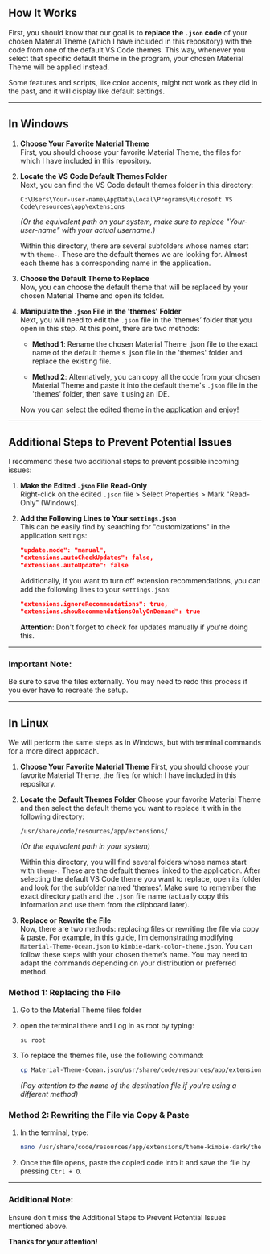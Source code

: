 
## How It Works

First, you should know that our goal is to **replace the `.json` code** of your chosen Material Theme (which I have included in this repository) with the code from one of the default VS Code themes. This way, whenever you select that specific default theme in the program, your chosen Material Theme will be applied instead.

Some features and scripts, like color accents, might not work as they did in the past, and it will display like default settings.

---

## In Windows

1. **Choose Your Favorite Material Theme**  
   First, you should choose your favorite Material Theme, the files for which I have included in this repository.

2. **Locate the VS Code Default Themes Folder**  
   Next, you can find the VS Code default themes folder in this directory:
   
   ```
   C:\Users\Your-user-name\AppData\Local\Programs\Microsoft VS Code\resources\app\extensions
   ```
   *(Or the equivalent path on your system, make sure to replace "Your-user-name" with your actual username.)*

   Within this directory, there are several subfolders whose names start with `theme-`. These are the default themes we are looking for. Almost each theme has a corresponding name in the application.

3. **Choose the Default Theme to Replace**  
   Now, you can choose the default theme that will be replaced by your chosen Material Theme and open its folder.

4. **Manipulate the `.json` File in the 'themes' Folder**  
   Next, you will need to edit the `.json` file in the ‘themes’ folder that you open in this step. At this point, there are two methods:

   - **Method 1**: Rename the chosen Material Theme .json file to the exact name of the default theme's .json file in the 'themes' folder and replace the existing file.
   
   - **Method 2**: Alternatively, you can copy all the code from your chosen Material Theme and paste it into the default theme's `.json` file in the 'themes' folder, then save it using an IDE.

  
   Now you can select the edited theme in the application and enjoy!

---

## Additional Steps to Prevent Potential Issues

I recommend these two additional steps to prevent possible incoming issues:

1. **Make the Edited `.json` File Read-Only**  
   Right-click on the edited `.json` file > Select Properties > Mark "Read-Only" (Windows).

2. **Add the Following Lines to Your `settings.json`**  
   This can be easily find by searching for "customizations" in the application settings:

   ```json
   "update.mode": "manual",
   "extensions.autoCheckUpdates": false,
   "extensions.autoUpdate": false
   ```

   Additionally, if you want to turn off extension recommendations, you can add the following lines to your `settings.json`:

   ```json
   "extensions.ignoreRecommendations": true,
   "extensions.showRecommendationsOnlyOnDemand": true
   ```

   **Attention**: Don't forget to check for updates manually if you're doing this.

---

### Important Note:
Be sure to save the files externally. You may need to redo this process if you ever have to recreate the setup.

---

## In Linux

We will perform the same steps as in Windows, but with terminal commands for a more direct approach.

1. **Choose Your Favorite Material Theme** 
   First, you should choose your favorite Material Theme, the files for which I have included in this repository. 

2. **Locate the Default Themes Folder**
   Choose your favorite Material Theme and then select the default theme you want to replace it with in the following directory:  

   ```
   /usr/share/code/resources/app/extensions/
   ```
   *(Or the equivalent path in your system)*

   Within this directory, you will find several folders whose names start with `theme-`. These are the default themes linked to the application. After selecting the default VS Code theme you want to replace, open its folder and look for the subfolder named ‘themes’. Make sure to remember the exact directory path and the `.json` file name (actually copy this information and use them from the clipboard later).

3. **Replace or Rewrite the File**  
   Now, there are two methods: replacing files or rewriting the file via copy & paste. For example, in this guide, I’m demonstrating modifying `Material-Theme-Ocean.json` to `kimbie-dark-color-theme.json`. You can follow these steps with your chosen theme’s name. You may need to adapt the commands depending on your distribution or preferred method.

### Method 1: Replacing the File

1. Go to the Material Theme files folder
   
2. open the terminal there and Log in as root by typing:

   ```
   su root
   ```

3. To replace the themes file, use the following command:

   ```bash
   cp Material-Theme-Ocean.json/usr/share/code/resources/app/extensions/theme-kimbie-dark/themes/kimbie-dark-color-theme.json
   ```
   *(Pay attention to the name of the destination file if you're using a different method)*

### Method 2: Rewriting the File via Copy & Paste

1. In the terminal, type:

   ```bash
   nano /usr/share/code/resources/app/extensions/theme-kimbie-dark/themes/kimbie-dark-color-theme.json
   ```

2. Once the file opens, paste the copied code into it and save the file by pressing `Ctrl + O`.

---

### Additional Note:
Ensure don't miss the Additional Steps to Prevent Potential Issues mentioned above.

**Thanks for your attention!**
